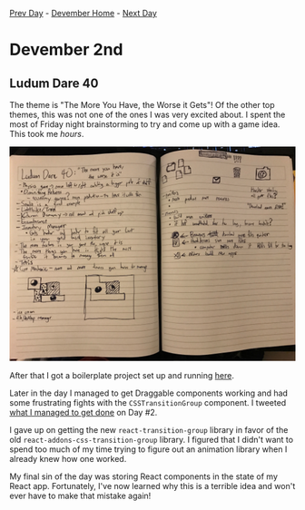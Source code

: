 [Prev Day](../01/README.md) - [Devember Home](../README.md) - [Next Day](../03/README.md)

# Devember 2nd

## Ludum Dare 40

The theme is "The More You Have, the Worse it Gets"! Of the other top themes, this was not one of the ones I was very excited about. I spent the most of Friday night brainstorming to try and come up with a game idea. This took me _hours_. 

![Brainstorming Notes](./ldjam-brainstorm.jpg)

After that I got a boilerplate project set up and running [here](https://github.com/rmkubik/ldjam40). 

Later in the day I managed to get Draggable components working and had some frustrating fights with the `CSSTransitionGroup` component. I tweeted [what I managed to get done](https://twitter.com/ryrykubes/status/936847019670306816) on Day #2. 

I gave up on getting the new `react-transition-group` library in favor of the old `react-addons-css-transition-group` library. I figured that I didn't want to spend too much of my time trying to figure out an animation library when I already knew how one worked.

My final sin of the day was storing React components in the state of my React app. Fortunately, I've now learned why this is a terrible idea and won't ever have to make that mistake again! 
